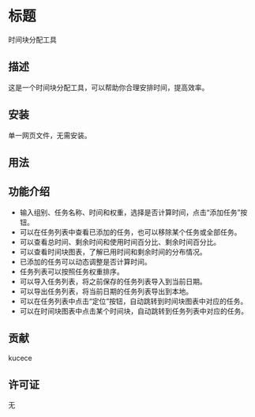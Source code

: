 # 标题

时间块分配工具

## 描述

这是一个时间块分配工具，可以帮助你合理安排时间，提高效率。


## 安装

单一网页文件，无需安装。

## 用法


## 功能介绍

- 输入组别、任务名称、时间和权重，选择是否计算时间，点击“添加任务”按钮。
- 可以在任务列表中查看已添加的任务，也可以移除某个任务或全部任务。
- 可以查看总时间、剩余时间和使用时间百分比、剩余时间百分比。
- 可以查看时间块图表，了解已用时间和剩余时间的分布情况。
- 已添加的任务可以动态调整是否计算时间。
- 任务列表可以按照任务权重排序。
- 可以导入任务列表，将之前保存的任务列表导入到当前日期。
- 可以导出任务列表，将当前日期的任务列表导出到本地。
- 可以在任务列表中点击“定位”按钮，自动跳转到时间块图表中对应的任务。
- 可以在时间块图表中点击某个时间块，自动跳转到任务列表中对应的任务。


## 贡献
kucece

## 许可证
无

